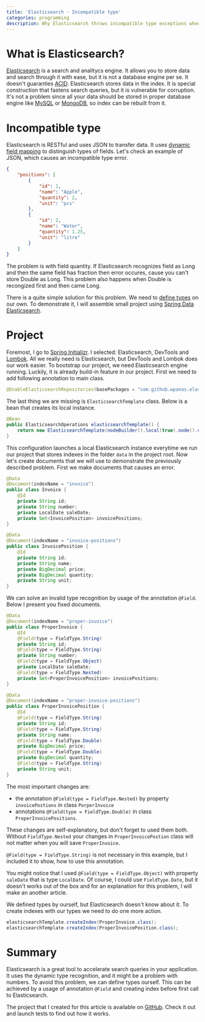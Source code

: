 ```yaml
---
title: 'Elasticsearch - Incompatible type'
categories: programming
description: Why Elasticsearch throws incompatible type exceptions when dealing with numbers
---
```


# What is Elasticsearch?

[Elasticsearch](https://www.elastic.co/products/elasticsearch) is a search and analitycs engine. It allows you to store data and search through it with ease, but it is not a database engine per se. It doesn't guaranties [ACID](https://en.wikipedia.org/wiki/ACID). Elasticsearch stores data in the index. It is special construction that fastens search queries, but it is vulnerable for corruption. It's not a problem since all your data should be stored in proper database engine like [MySQL](https://www.mysql.com/) or [MongoDB](https://www.mongodb.com/), so index can be rebuilt from it.

# Incompatible type

Elasticsearch is RESTful and uses JSON to transfer data. It uses [dynamic field mapping](https://www.elastic.co/guide/en/elasticsearch/reference/current/dynamic-field-mapping.html) to distinguish types of fields. Let's check an example of JSON, which causes an incompatible type error.

```json
{
    "positions": [
        {
            "id": 1,
            "name": "Apple",
            "quantity": 2,
            "unit": "pcs"
        },
        {
            "id": 2,
            "name": "Water",
            "quantity": 1.25,
            "unit": "litre"
        }
    ]
}
```
The problem is with field quantity. If Elasticsearch recognizes field as Long and then the same field has fraction then error occures, cause you can't store Double as Long. This problem also happens when Double is recongized first and then came Long.

There is a quite simple solution for this problem. We need to [define types](https://www.elastic.co/guide/en/elasticsearch/reference/current/mapping.html#_explicit_mappings) on our own. To demonstrate it, I will assemble small project using [Spring Data Elasticsearch](https://docs.spring.io/spring-data/elasticsearch/docs/current/reference/html/).

# Project

Foremost, I go to [Spring Initializr](https://start.spring.io/). I selected: Elasticsearch, DevTools and [Lombok](https://projectlombok.org/features/all). 
All we really need is Elasticsearch, but DevTools and Lombok does our work easier.
To bootstrap our project, we need Elasticsearch engine running. Luckily, it is already build-in feature in our project. First we need to add following annotation to main class. 

```java
@EnableElasticsearchRepositories(basePackages = "com.github.wpanas.elasticsearchdemo.repository")
```

The last thing we are missing is `ElasticsearchTemplate` class. Below is a bean that creates its local instance.

```java
@Bean
public ElasticsearchOperations elasticsearchTemplate() {
    return new ElasticsearchTemplate(nodeBuilder().local(true).node().client());
}
```

This configuration launches a local Elasticsearch instance everytime we run our project that stores indexes in the folder `data` in the project root. Now let's create documents that we will use to demonstrate the previously described problem. First we make documents that causes an error.

```java
@Data
@Document(indexName = "invoice")
public class Invoice {
    @Id
    private String id;
    private String number;
    private LocalDate saleDate;
    private Set<InvoicePosition> invoicePositions;
}
```

```java
@Data
@Document(indexName = "invoice-positions")
public class InvoicePosition {
    @Id
    private String id;
    private String name;
    private BigDecimal price;
    private BigDecimal quantity;
    private String unit;
}
```

We can solve an invalid type recognition by usage of the annotation `@Field`. Below I present you fixed documents.

```java
@Data
@Document(indexName = "proper-invoice")
public class ProperInvoice {
    @Id
    @Field(type = FieldType.String)
    private String id;
    @Field(type = FieldType.String)
    private String number;
    @Field(type = FieldType.Object)
    private LocalDate saleDate;
    @Field(type = FieldType.Nested)
    private Set<ProperInvoicePosition> invoicePositions;
}
```

```java
@Data
@Document(indexName = "proper-invoice-positions")
public class ProperInvoicePosition {
    @Id
    @Field(type = FieldType.String)
    private String id;
    @Field(type = FieldType.String)
    private String name;
    @Field(type = FieldType.Double)
    private BigDecimal price;
    @Field(type = FieldType.Double)
    private BigDecimal quantity;
    @Field(type = FieldType.String)
    private String unit;
}
```
The most important changes are:
-  the annotation `@Field(type = FieldType.Nested)` by property `invoicePostions` in class `PorperInvoice` 
- annotations `@Field(type = FieldType.Double)` in class `ProperInvoicePositions`. 

These changes are self-explanatory, but don't forget to used them both. Without `FieldType.Nested` your changes in `ProperInvoicePostion` class will not matter when you will save `ProperInvoice`.

`@Field(type = FieldType.String)` is not necessary in this example, but I included it to show, how to use this annotation. 

You might notice that I used `@Field(type = FieldType.Object)` with property `saleDate` that is type `LocalDate`. Of course, I could use `FieldType.Date`, but it doesn't works out of the box and for an explanation for this problem, I will make an another article.

We defined types by ourself, but Elasticsearch doesn't know about it. To create indexes with our types we need to do one more action.

```java
elasticsearchTemplate.createIndex(ProperInvoice.class);
elasticsearchTemplate.createIndex(ProperInvoicePosition.class);
```

# Summary

Elasticsearch is a great tool to accelerate search queries in your application. It uses the dynamic type recognition, and it might be a problem with numbers. To avoid this problem, we can define types ourself. This can be achieved by a usage of annotation `@Field` and creating index before first call to Elasticsearch.

The project that I created for this article is available on [GitHub](https://github.com/wpanas/code-snippets/tree/master/elasticsearch-demo).
Check it out and launch tests to find out how it works.
